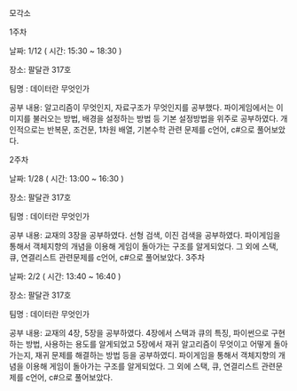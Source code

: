 모각소

1주차 

날짜: 1/12 ( 시간: 15:30 ~ 18:30 ) 

장소: 팔달관 317호

팀명 : 데이터란 무엇인가

공부 내용: 알고리즘이 무엇인지, 자료구조가 무엇인지를 공부했다. 파이게임에서는 이미지를 불러오는 방법, 배경을 설정하는 방법 등 기본 설정방법을 위주로 공부하였다. 개인적으로는 반복문, 조건문, 1차원 배열, 기본수학 관련 문제를 c언어, c#으로 풀어보았다.

2주차 

날짜: 1/28 ( 시간: 13:00 ~ 16:30 ) 

장소: 팔달관 317호

팀명 : 데이터란 무엇인가

공부 내용: 교재의 3장을 공부하였다. 선형 검색, 이진 검색을 공부하였다. 파이게임을 통해서 객체지향의 개념을 이용해 게임이 돌아가는 구조를 알게되었다. 그 외에 스택, 큐, 연결리스트 관련문제를 c언어, c#으로 풀어보았다.
3주차 

날짜: 2/2 ( 시간: 13:40 ~ 16:40 ) 

장소: 팔달관 317호

팀명 : 데이터란 무엇인가

공부 내용: 교재의 4장, 5장을 공부하였다. 4장에서 스택과 큐의 특징, 파이썬으로 구현하는 방법, 사용하는 용도를 알게되었고 5장에서 재귀 알고리즘이 무엇이고 어떻게 돌아가는지, 재귀 문제를 해결하는 방법 등을 공부하였디. 파이게임을 통해서 객체지향의 개념을 이용해 게임이 돌아가는 구조를 알게되었다. 그 외에 스택, 큐, 연결리스트 관련문제를 c언어, c#으로 풀어보았다.
